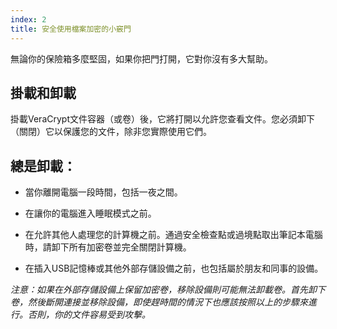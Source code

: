 ```yaml
---
index: 2
title: 安全使用檔案加密的小竅門
---
```

無論你的保險箱多麼堅固，如果你把門打開，它對你沒有多大幫助。

## 掛載和卸載

掛載VeraCrypt文件容器（或卷）後，它將打開以允許您查看文件。您必須卸下（關閉）它以保護您的文件，除非您實際使用它們。

## 總是卸載：

*   當你離開電腦一段時間，包括一夜之間。

*   在讓你的電腦進入睡眠模式之前。

*   在允許其他人處理您的計算機之前。通過安全檢查點或過境點取出筆記本電腦時，請卸下所有加密卷並完全關閉計算機。

*   在插入USB記憶棒或其他外部存儲設備之前，也包括屬於朋友和同事的設備。

*注意：如果在外部存儲設備上保留加密卷，移除設備則可能無法卸載卷。首先卸下卷，然後斷開連接並移除設備，即使趕時間的情況下也應該按照以上的步驟來進行。否則，你的文件容易受到攻擊。*